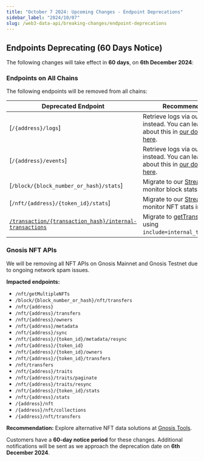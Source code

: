 ```yaml
---
title: "October 7 2024: Upcoming Changes - Endpoint Deprecations"
sidebar_label: "2024/10/07"
slug: /web3-data-api/breaking-changes/endpoint-deprecations
---
```


## Endpoints Deprecating (60 Days Notice)

The following changes will take effect in **60 days**, on **6th December 2024**:

### Endpoints on All Chains

The following endpoints will be removed from all chains:

| Deprecated Endpoint                                                                                               | Recommendation                                                                                                                        |
| ----------------------------------------------------------------------------------------------------------------- | ------------------------------------------------------------------------------------------------------------------------------------- |
| [`/{address}/logs`]                                                                                               | Retrieve logs via our RPC nodes instead. You can learn more about this in [our documentation here](/rpc-nodes/reference/eth_getLogs). |
| [`/{address}/events`]                                                                                             | Retrieve logs via our RPC nodes instead. You can learn more about this in [our documentation here](/rpc-nodes/reference/eth_getLogs). |
| [`/block/{block_number_or_hash}/stats`]                                                                           | Migrate to our [Streams API](/streams-api/evm) to monitor block stats in real time.                                                   |
| [`/nft/{address}/{token_id}/stats`]                                                                               | Migrate to our [Streams API](/streams-api/evm) to monitor NFT stats in real time.                                                     |
| [`/transaction/{transaction_hash}/internal-transactions`](/web3-data-api/evm/reference/get-internal-transactions) | Migrate to [getTransactionHash](/web3-data-api/evm/reference/get-transaction) using `include=internal_transactions`.                  |

### Gnosis NFT APIs

We will be removing all NFT APIs on Gnosis Mainnet and Gnosis Testnet due to ongoing network spam issues.

**Impacted endpoints:**

- `/nft/getMultipleNFTs`
- `/block/{block_number_or_hash}/nft/transfers`
- `/nft/{address}`
- `/nft/{address}/transfers`
- `/nft/{address}/owners`
- `/nft/{address}/metadata`
- `/nft/{address}/sync`
- `/nft/{address}/{token_id}/metadata/resync`
- `/nft/{address}/{token_id}`
- `/nft/{address}/{token_id}/owners`
- `/nft/{address}/{token_id}/transfers`
- `/nft/transfers`
- `/nft/{address}/traits`
- `/nft/{address}/traits/paginate`
- `/nft/{address}/traits/resync`
- `/nft/{address}/{token_id}/stats`
- `/nft/{address}/stats`
- `/{address}/nft`
- `/{address}/nft/collections`
- `/{address}/nft/transfers`

**Recommendation:** Explore alternative NFT data solutions at [Gnosis Tools](https://docs.gnosischain.com/tools/).

Customers have a **60-day notice period** for these changes. Additional notifications will be sent as we approach the deprecation date on **6th December 2024**.
